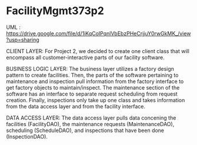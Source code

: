 # FacilityMgmt373p2

UML : https://drive.google.com/file/d/1iKqCoIPqnlVbEbzPHeCrjjuY0rwGkMK_/view?usp=sharing

CLIENT LAYER: 
For Project 2, we decided to create one client class that will encompass all customer-interactive parts of our facility software. 

BUSINESS LOGIC LAYER:
The business layer utilizes a factory design pattern to create facilities. Then, the parts of the software pertaining to maintenance and inspection pull information from the factory interface to get factory objects to maintain/inspect. The maintenance section of the software has an interface to separate request scheduling from request creation. Finally, inspections only take up one class and takes information from the data access layer and from the facility interface. 

DATA ACCESS LAYER: 
The data access layer pulls data concening the facilities (FacilityDAO), the maintenance requests (MaintenanceDAO), scheduling (ScheduleDAO), and inspections that have been done (InspectionDAO). 
